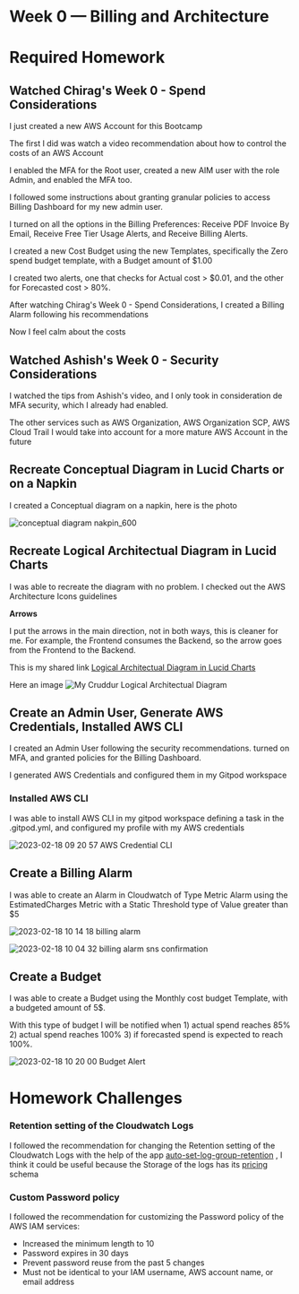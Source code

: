 # Week 0 — Billing and Architecture

# Required Homework

## Watched Chirag's Week 0 - Spend Considerations

I just created a new AWS Account for this Bootcamp

The first I did was watch a video recommendation about how to control the costs of an AWS Account

I enabled the MFA for the Root user, created a new AIM user with the role Admin, and enabled the MFA too.

I followed some instructions about granting granular policies to access Billing Dashboard for my new admin user.

I turned on all the options in the Billing Preferences: Receive PDF Invoice By Email, Receive Free Tier Usage Alerts, and Receive Billing Alerts.

I created a new Cost Budget using the new Templates, specifically the Zero spend budget template, with a Budget amount of $1.00

I created two alerts, one that checks for Actual cost > $0.01, and the other for Forecasted cost > 80%.

After watching Chirag's Week 0 - Spend Considerations, I  created a Billing Alarm following his recommendations

Now I feel calm about the costs


## Watched Ashish's Week 0 - Security Considerations

I watched the tips from Ashish's video, and I only took in consideration de MFA security, which I already had enabled. 

The other services such as AWS Organization, AWS Organization SCP, AWS Cloud Trail I would take into account for a more mature AWS Account in the future


## Recreate Conceptual Diagram in Lucid Charts or on a Napkin

I created a Conceptual diagram on a napkin, here is the photo

![conceptual diagram nakpin_600](https://user-images.githubusercontent.com/9203226/219868868-39638b68-af6e-4ff3-88a7-db3bcee8705e.jpg)


## Recreate Logical Architectual Diagram in Lucid Charts

I was able to recreate the diagram with no problem. I checked out the AWS Architecture Icons guidelines

**Arrows**

I put the arrows in the main direction, not in both ways, this is cleaner for me. For example, the Frontend consumes the Backend, so the arrow goes from the Frontend to the Backend.

This is my shared link [Logical Architectual Diagram in Lucid Charts](https://lucid.app/lucidchart/490ddd7e-1267-4bbd-8cdd-a22c0062720b/edit?viewport_loc=-1330%2C-165%2C4039%2C1794%2C0_0&invitationId=inv_6eca3eae-17aa-4d17-aa5e-93bf973759f9)

Here an image
![My Cruddur Logical Architectual Diagram](https://user-images.githubusercontent.com/9203226/219869240-608c309b-e2ce-4e75-9fc0-23a41b2ddcfe.jpeg)

## Create an Admin User, 	Generate AWS Credentials, Installed AWS CLI

I created an Admin User following the security recommendations. turned on MFA, and granted policies for the Billing Dashboard.

I generated AWS Credentials and configured them in my Gitpod workspace

### Installed AWS CLI

I was able to install AWS CLI in my gitpod workspace defining a task in the .gitpod.yml, and configured my profile with my AWS credentials

![2023-02-18 09 20 57 AWS Credential CLI](https://user-images.githubusercontent.com/9203226/219869958-3003a275-f8ba-41e4-a768-713373df4c0d.jpg)


## Create a Billing Alarm

I was able to create an Alarm in Cloudwatch of Type Metric Alarm using the EstimatedCharges Metric with a Static Threshold type of Value greater than $5

![2023-02-18 10 14 18 billing alarm](https://user-images.githubusercontent.com/9203226/219870630-141010ab-e209-4de7-a91a-beaea0d00179.jpg)

![2023-02-18 10 04 32 billing alarm sns confirmation](https://user-images.githubusercontent.com/9203226/219870627-f5311c32-8d9a-4160-99c7-4b353c72c5ff.jpg)


## Create a Budget

I was able to create a Budget using the Monthly cost budget Template, with a budgeted amount of 5$.

With this type of budget I will be notified when 1) actual spend reaches 85% 2) actual spend reaches 100% 3) if forecasted spend is expected to reach 100%.

![2023-02-18 10 20 00 Budget Alert](https://user-images.githubusercontent.com/9203226/219870972-e66b333f-4a3f-400d-b391-c1c9660d6a1d.jpg)




# Homework Challenges

### Retention setting of the Cloudwatch Logs

I followed the recommendation for changing the Retention setting of the Cloudwatch Logs with the help of the app [auto-set-log-group-retention](https://serverlessrepo.aws.amazon.com/applications/arn:aws:serverlessrepo:us-east-1:374852340823:applications~auto-set-log-group-retention) , I think it could be useful because the Storage of the logs has its [pricing](https://aws.amazon.com/cloudwatch/pricing/) schema


### Custom Password policy
I  followed the recommendation for customizing the Password policy of the AWS IAM services:
- Increased the minimum length to 10
- Password expires in 30 days
- Prevent password reuse from the past 5 changes
- Must not be identical to your IAM username, AWS account name, or email address


